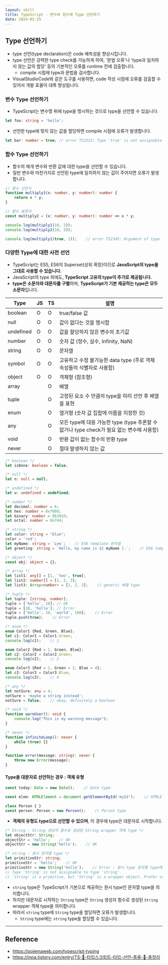 ```yaml
---
layout: skill
title: TypeScript - 변수와 함수에 Type 선언하기
date: 2024-02-25
---
```





## Type 선언하기

- type 선언(type declaration)은 code 예측성을 향상시킵니다.
- type 선언은 강력한 type check를 가능하게 하여, '문법 오류'나 'type과 일치하지 않는 값의 할당' 등의 기본적인 오류를 runtime 전에 검출합니다.
    - compile 시점에 type과 문법을 검사합니다.
- VisualStudioCode와 같은 도구를 사용하면, code 작성 시점에 오류를 검출할 수 있어서 개발 효율이 대폭 향상됩니다.


### 변수 Type 선언하기

- TypeScript는 변수명 뒤에 type을 명시하는 것으로 type을 선언할 수 있습니다.

```typescript
let foo: string = 'hello';
```

- 선언한 type에 맞지 않는 값을 할당하면 compile 시점에 오류가 발생합니다.

```typescript
let bar: number = true; // error TS2322: Type 'true' is not assignable to type 'number'.
```


### 함수 Type 선언하기

- 함수의 매개 변수와 반환 값에 대한 type을 선언할 수 있습니다.
- 일반 변수와 마찬가지로 선언된 type에 일치하지 않는 값이 주어지면 오류가 발생합니다.

```typescript
// 함수 선언식
function multiply1(x: number, y: number): number {
    return x * y;
}

// 함수 표현식
const multiply2 = (x: number, y: number): number => x * y;

console.log(multiply1(10, 2));
console.log(multiply2(10, 3));

console.log(multiply1(true, 1));    // error TS2345: Argument of type 'true' is not assignable to parameter of type 'number'.
```


### 다양한 Type에 대한 사전 선언

- TypeScript는 ES5, ES6의 Superset(상위 확장)이므로 **JavaScript의 type을 그대로 사용할 수 있습니다.**
- JavaScript의 type 외에도, **TypeScript 고유의 type이 추가로 제공됩니다.**
- **type은 소문자와 대문자를 구별**하며, **TypeScript가 기본 제공하는 type은 모두 소문자**입니다.

| Type | JS | TS | 설명 |
| --- | --- | --- | --- |
| boolean | O | O | true/false 값 |
| null | O | O | 값이 없다는 것을 명시함 |
| undefined | O | O | 값을 할당하지 않은 변수의 초기값 |
| number | O | O | 숫자 값 (정수, 실수, Infinity, NaN) |
| string | O | O | 문자열 |
| symbol | O | O | 고유하고 수정 불가능한 data type (주로 객체 속성들의 식별자로 사용함) |
| object | O | O | 객체형 (참조형) |
| array |  | O | 배열 |
| tuple |  | O | 고정된 요소 수 만큼의 type을 미리 선언 후 배열을 표현 |
| enum |  | O | 열거형 (숫자 값 집합에 이름을 지정한 것) |
| any |  | O | 모든 type에 대응 가능한 type (type 추론할 수 없거나 type check가 필요 없는 변수에 사용함) |
| void |  | O | 반환 값이 없는 함수의 반환 type |
| never |  | O | 절대 발생하지 않는 값 |

```typescript
/* boolean */
let isDone: boolean = false;

/* null */
let n: null = null;

/* undefined */
let u: undefined = undefined;

/* number */
let decimal: number = 6;
let hex: number = 0xf00d;
let binary: number = 0b1010;
let octal: number = 0o744;

/* string */
let color: string = "blue";
color = 'red';
let myName: string = `Lee`;    // ES6 template 문자열
let greeting: string = `Hello, my name is ${ myName }.`;    // ES6 template 대입문

/* object */
const obj: object = {};

/* array */
let list1: any[] = [1, 'two', true];
let list2: number[] = [1, 2, 3];
let list3: Array<number> = [1, 2, 3];    // generic 배열 type

/* tuple */
let tuple: [string, number];
tuple = ['hello', 10]; // OK
tuple = [10, 'hello']; // Error
tuple = ['hello', 10, 'world', 100];    // Error
tuple.push(true);    // Error

/* enum */
enum Color1 {Red, Green, Blue};
let c1: Color1 = Color1.Green;
console.log(c1);    // 1

enum Color2 {Red = 1, Green, Blue};
let c2: Color2 = Color2.Green;
console.log(c2);    // 2

enum Color3 {Red = 1, Green = 2, Blue = 4};
let c3: Color3 = Color3.Blue;
console.log(c3);    // 4

/* any */
let notSure: any = 4;
notSure = 'maybe a string instead';
notSure = false;    // okay, definitely a boolean

/* void */
function warnUser(): void {
    console.log("This is my warning message");
}

/* never */
function infiniteLoop(): never {
    while (true) {}
}

function error(message: string): never {
    throw new Error(message);
}
```


#### Type을 대문자로 선언하는 경우 : 객체 유형

```typescript
const today: Date = new Date();    // Date type

const elem: HTMLElement = document.getElementById('myId');    // HTMLElement type

class Person { }
const person: Person = new Person();    // Person type
```

- **객체의 유형도 type으로 선언할 수 있으며**, 이 경우에 type은 대문자로 시작합니다.

```typescript
/* String : String 생성자 함수로 생성된 String wrapper 객체 type */
let objectStr: String;
objectStr = 'hello';    // OK
objectStr = new String('hello');    // OK

/* string : 원시 문자열 type */
let primitiveStr: string;
primitiveStr = 'hello';    // OK
primitiveStr = new String('hello');    // Error : 원시 type 문자열 type에 객체를 할당하면 오류 발생
// Type 'String' is not assignable to type 'string'.
// 'string' is a primitive, but 'String' is a wrapper object. Prefer using 'string' when possible.
```

- `string` type은 TypeScript가 기본으로 제공하는 원시 type인 문자열 type을 의미합니다.
- 하지만 대문자로 시작하는 `String` type은 `String` 생성자 함수로 생성된 `String` wrapper 객체 type을 의미합니다.
- 따라서 `string` type에 `String` type을 할당하면 오류가 발생합니다.
    - `String` type에는 `string` type을 할당할 수 있습니다.




---




## Reference

- <https://poiemaweb.com/typescript-typing>
- <https://inpa.tistory.com/entry/TS-📘-타입스크립트-타입-선언-종류-💯-총정리>
